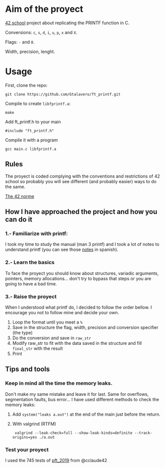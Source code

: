 # Aim of the proyect
[42 school][1] project about replicating the PRINTF function in C.

Conversions: `c`, `s`, `d`, `i`, `u`, `p`, `x` and `X`.

Flags: `-` and `0`.

Width, precision, lenght.

# Usage
First, clone the repo:

    git clone https://github.com/Gtalavero/ft_printf.git

Compile to create `libfprintf.a`:
 
    make

Add ft_printf.h to your main

    #include "ft_printf.h"
    
Compile it with a program

    gcc main.c libfprintf.a


## Rules
The proyect is coded complying with the conventions and restrictions of 42 school so probably you will see different (and probably easier) ways to do the same.

[The 42 norme][2]

## How I have approached the project and how you can do it
### 1.- Familiarize with printf:
I took my time to study the manual (man 3 printf) and I took a lot of notes to understand printf (you can see those [notes](notes) in spanish).

### 2.- Learn the basics
To face the proyect you should know about structures, variadic arguments, pointers, memory allocations... don't try to bypass that steps or you are going to have a bad time.

### 3.- Raise the proyect
When I understood what printf do, I decided to follow the order bellow. I encourage you not to follow mine and decide your own.
1. Loop the format until you meet a `%`
2. Save in the structure the flag, width, precision and conversion specifier (the type)
3. Do the conversion and save in `raw_str`
4. Modify raw_str to fit with the data saved in the structure and fill `final_str` with the result
5. Print

## Tips and tools
### Keep in mind all the time the memory leaks. 
Don't make my same mistake and leave it for last. Same for overflows, segmentation faults, bus error...
I have used different methods to check the memory leaks:
1. Add `system("leaks a.out")` at the end of the main just before the return.
2. With valgrind (RTFM)

        valgrind --leak-check=full --show-leak-kinds=definite --track-origins=yes ./a.out

### Test your proyect
I used the 745 tests of [pft_2019][3] from @cclaude42

[1]: https://www.42madrid.com/ "42 Madrid"
[2]: https://cdn.intra.42.fr/pdf/pdf/960/norme.en.pdf
[3]: https://github.com/cclaude42/PFT_2019



